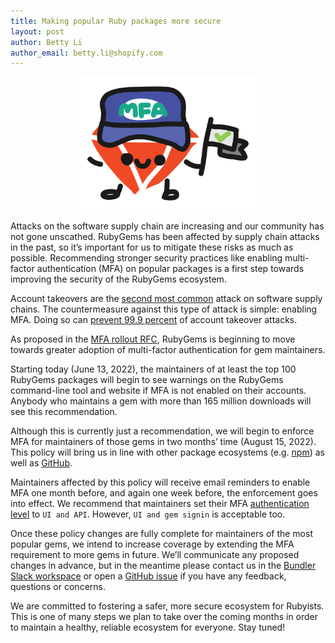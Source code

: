 ```yaml
---
title: Making popular Ruby packages more secure
layout: post
author: Betty Li
author_email: betty.li@shopify.com
---
```

<p align="center">
    <img src="/images/gem-with-mfa-flag.png" alt="Doodle of a RubyGem wearing an MFA hat, holding a flag with a checkmark" width="300"/>
</p>

Attacks on the software supply chain are increasing and our community has not gone unscathed. RubyGems has been affected by supply chain attacks in the past, so it’s important for us to mitigate these risks as much as possible. Recommending stronger security practices like enabling multi-factor authentication (MFA) on popular packages is a first step towards improving the security of the RubyGems ecosystem.

Account takeovers are the [second most common](https://arxiv.org/abs/2002.01139) attack on software supply chains. The countermeasure against this type of attack is simple: enabling MFA. Doing so can [prevent 99.9 percent](https://www.microsoft.com/security/blog/2019/08/20/one-simple-action-you-can-take-to-prevent-99-9-percent-of-account-attacks/) of account takeover attacks.

As proposed in the [MFA rollout RFC](https://github.com/rubygems/rfcs/blob/master/text/0007-mfa-rollout.md), RubyGems is beginning to move towards greater adoption of multi-factor authentication for gem maintainers.

Starting today (June 13, 2022), the maintainers of at least the top 100 RubyGems packages will begin to see warnings on the RubyGems command-line tool and website if MFA is not enabled on their accounts. Anybody who maintains a gem with more than 165 million downloads will see this recommendation.

Although this is currently just a recommendation, we will begin to enforce MFA for maintainers of those gems in two months’ time (August 15, 2022). This policy will bring us in line with other package ecosystems (e.g. [npm](https://github.blog/2022-02-01-top-100-npm-package-maintainers-require-2fa-additional-security/)) as well as [GitHub](https://github.blog/2022-05-04-software-security-starts-with-the-developer-securing-developer-accounts-with-2fa/).

Maintainers affected by this policy will receive email reminders to enable MFA one month before, and again one week before, the enforcement goes into effect. We recommend that maintainers set their MFA [authentication level](https://guides.rubygems.org/setting-up-multifactor-authentication/#authentication-levels) to `UI and API`. However, `UI and gem signin` is acceptable too.

Once these policy changes are fully complete for maintainers of the most popular gems, we intend to increase coverage by extending the MFA requirement to more gems in future. We’ll communicate any proposed changes in advance, but in the meantime please contact us in the [Bundler Slack workspace](https://slack.bundler.io/) or open a [GitHub issue](https://github.com/rubygems/rubygems.org/issues) if you have any feedback, questions or concerns.

We are committed to fostering a safer, more secure ecosystem for Rubyists. This is one of many steps we plan to take over the coming months in order to maintain a healthy, reliable ecosystem for everyone. Stay tuned!
